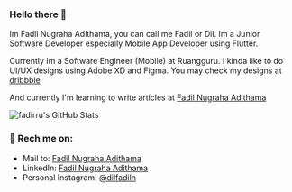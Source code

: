 ### Hello there 👋

Im Fadil Nugraha Adithama, you can call me Fadil or Dil.
Im a Junior Software Developer especially Mobile App Developer using Flutter.

Currently Im a Software Engineer (Mobile) at Ruangguru.
I kinda like to do UI/UX designs using Adobe XD and Figma.
You may check my designs at [dribbble](https://dribbble.com/fadirru)

And currently I'm learning to write articles at [Fadil Nugraha Adithama](https://medium.com/@adithamafadil)

![fadirru's GitHub Stats](https://github-readme-stats.vercel.app/api?username=adithamafadil&&show_icons=true&count_private=true&title_color=6F9EFE&icon_color=A8FE6F&text_color=F0F0FA&bg_color=161616)

### 📧 Rech me on:

- Mail to: [Fadil Nugraha Adithama](mailto:dil.projek@gmail.com)
- LinkedIn: [Fadil Nugraha Adithama](https://www.linkedin.com/in/adithamafadil/)
- Personal Instagram: [@dilfadiln](https://www.instagram.com/dilfadiln/)

